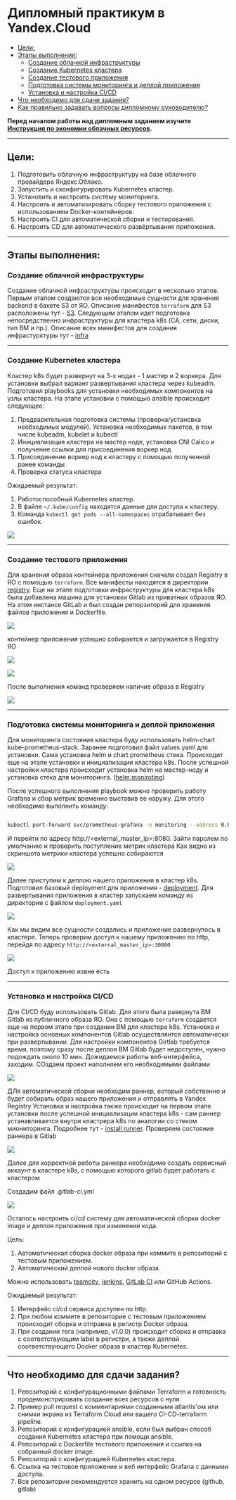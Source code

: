 # Дипломный практикум в Yandex.Cloud
  * [Цели:](#цели)
  * [Этапы выполнения:](#этапы-выполнения)
     * [Создание облачной инфраструктуры](#создание-облачной-инфраструктуры)
     * [Создание Kubernetes кластера](#создание-kubernetes-кластера)
     * [Создание тестового приложения](#создание-тестового-приложения)
     * [Подготовка cистемы мониторинга и деплой приложения](#подготовка-cистемы-мониторинга-и-деплой-приложения)
     * [Установка и настройка CI/CD](#установка-и-настройка-cicd)
  * [Что необходимо для сдачи задания?](#что-необходимо-для-сдачи-задания)
  * [Как правильно задавать вопросы дипломному руководителю?](#как-правильно-задавать-вопросы-дипломному-руководителю)

**Перед началом работы над дипломным заданием изучите [Инструкция по экономии облачных ресурсов](https://github.com/netology-code/devops-materials/blob/master/cloudwork.MD).**

---
## Цели:

1. Подготовить облачную инфраструктуру на базе облачного провайдера Яндекс.Облако.
2. Запустить и сконфигурировать Kubernetes кластер.
3. Установить и настроить систему мониторинга.
4. Настроить и автоматизировать сборку тестового приложения с использованием Docker-контейнеров.
5. Настроить CI для автоматической сборки и тестирования.
6. Настроить CD для автоматического развёртывания приложения.

---
## Этапы выполнения:


### Создание облачной инфраструктуры

   Создание облачной инфраструктуры происходит в несколько этапов. Первым этапом создаются все необходимые сущности для хранения  backend в бакете S3 от ЯО. Описание манифестов ```terraform``` для S3 расположены тут - [S3](./terraform/S3/). Следующим этапом идет подготовка непосредственно инфраструктуры для кластера k8s (СА, сети, диски, тип ВМ и пр.). Описание всех  манифестов для создания инфрастурктуры  тут - [infra](./terraform/infra/)
    
---
### Создание Kubernetes кластера

   Кластер k8s будет развернут на 3-х нодах - 1 мастер и 2 воркера. Для установки выбрал вариант развертывания кластера через  kubeadm. Подготовил playbooks
для установки необходимых  компонентов на узлы кластера. На этапе установки  с помощью  ansible происходит следующее:
   
   1. Предварительная подготовка  системы (проверка/установка  необходимых модулей). Установка необходимых пакетов,  в том числе kubeadm, kubelet и kubectl
   2. Инициализация кластера  на мастер ноде, установка CNI Calico и получение ссылки для присоединения воркер нод
   3. Присоединение воркер нод  к кластеру  с помощью  полученной ранее команды
   4. Проверка статуса кластера

  
Ожидаемый результат:

1. Работоспособный Kubernetes кластер.
2. В файле `~/.kube/config` находятся данные для доступа к кластеру.
3. Команда `kubectl get pods --all-namespaces` отрабатывает без ошибок.

![](./img/ready_cluster.png)

---
### Создание тестового приложения

Для хранения образа  контейнера  приложения сначала создал Registry в ЯО c помощью ```terraform```. Все манифесты находятся в директории [registry](./terraform/registry/). Еще на этапе подготовки инфраструктуры для кластера k8s была добавлена  машина для установки Gitlab из  приватных  образов ЯО. На этом инстансе GitLab
и был создан  репорзиторий для хранения файлов приложения и Dockerfile.

![](./img/repo_with_app.png)

контейнер  приложения успешно собирается  и загружается в  Registry ЯО

![](./img/docker_build.png)

![](./img/docker_push.png)

После выполнения команд  проверяем наличие образа  в Registry

![](./img/ya_registry.png)

---
### Подготовка cистемы мониторинга и деплой приложения

Для мониторинга состояния кластера буду использовать helm-chart kube-prometheus-stack. Заранее подготовил файл values.yaml для установки.
Сама установка helm и  chart prometheus стека. Происходит еще на этапе установки и инициализации кластера k8s. После успешной настройки кластера происходит
установка helm  на мастер-ноду и установка стека для мониторинга. ([helm](./ansible-playbook/helm_install.yaml),[moniroting](./ansible-playbook/monitoring/))

После успешного выполнения playbook можно проверить работу  Grafana  и сбор метрик временно выставив ее наружу. Для этого  необходимо выполнить команду:

```bash

kubectl port-forward svc/prometheus-grafana -n monitoring --address 0.0.0.0 8080:80
```

И перейти по адресу http://<external_master_ip>:8080. Зайти паролем по умолчанию  и проверить поступление метрик кластера
Как видно из скриншота метрики кластера успешно собираются

![](./img/grafana.png)

Далее приступим к деплою нашего приложения в кластер k8s. Подготовил базовый deployment для приложения - [deployment](./k8s/deployment.yaml). 
Для развертывания приложения в кластер запускаем команду из директории c файлом ```deployment.yaml```

![](./img/apply_deployment.png)

Как мы видим все сущности создались и приложение развернулось в кластере. Теперь проверим доступ к нашему приложению  по http, 
перейдя по адресу ```http://<external_master_ip>:30080``` 

![](./img/app_http.png)

Доступ к приложению  извне есть


---
### Установка и настройка CI/CD

Для CI/CD буду использовать Gitlab. Для этого была равернута ВМ  Gitlab  из  публичного образа ЯО. Она  с помощью ```terraform``` создается еще на первом этапе при  создании ВМ для кластера k8s. Установка и настройка основных  компонентов Gitlab осуществлянтся автоматически  при развертывании.  Для настройки компонентов Girtlab
требуется время, поэтому сразу после деплоя ВМ  Gitlab будет недоступен,  нужно подождать  около 10 мин. Дожидаемся работы веб-интерфейса, заходим. СОздаем проект
наполняем его  необходимыми файлами

![](./img/gitlab_main.png)

ДЛя автоматической сборки необходим  раннер,  еоторый собственно  и  будет собирать образ  нашего  приложения и отправлять в Yandex Registry
Установка и настройка также происходит на первом этапе установки после успешной инициализации кластера k8s - сам раннер  устанавливается внутри  кластрера k8s
по аналогии со стеком миониторинга. Подробнее тут - [install runner](./ansible-playbook/gitlab/). Проверяем состояние раннера  в Gitlab

![](./img/runner_register.png)


Далее для корректной работы раннера  необходимо создать сервисный аккаунт в кластере k8s, с помощью которого gitlab  будет работать с кластером



Создадим файл .gitlab-ci.yml 

![](./img/build_stage.png)


Осталось настроить ci/cd систему для автоматической сборки docker image и деплоя приложения при изменении кода.

Цель:

1. Автоматическая сборка docker образа при коммите в репозиторий с тестовым приложением.
2. Автоматический деплой нового docker образа.

Можно использовать [teamcity](https://www.jetbrains.com/ru-ru/teamcity/), [jenkins](https://www.jenkins.io/), [GitLab CI](https://about.gitlab.com/stages-devops-lifecycle/continuous-integration/) или GitHub Actions.

Ожидаемый результат:

1. Интерфейс ci/cd сервиса доступен по http.
2. При любом коммите в репозиторие с тестовым приложением происходит сборка и отправка в регистр Docker образа.
3. При создании тега (например, v1.0.0) происходит сборка и отправка с соответствующим label в регистри, а также деплой соответствующего Docker образа в кластер Kubernetes.

---
## Что необходимо для сдачи задания?

1. Репозиторий с конфигурационными файлами Terraform и готовность продемонстрировать создание всех ресурсов с нуля.
2. Пример pull request с комментариями созданными atlantis'ом или снимки экрана из Terraform Cloud или вашего CI-CD-terraform pipeline.
3. Репозиторий с конфигурацией ansible, если был выбран способ создания Kubernetes кластера при помощи ansible.
4. Репозиторий с Dockerfile тестового приложения и ссылка на собранный docker image.
5. Репозиторий с конфигурацией Kubernetes кластера.
6. Ссылка на тестовое приложение и веб интерфейс Grafana с данными доступа.
7. Все репозитории рекомендуется хранить на одном ресурсе (github, gitlab)

